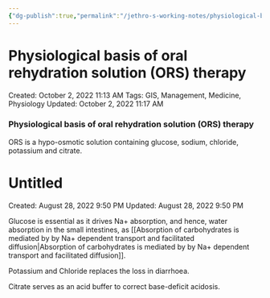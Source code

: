 ```yaml
---
{"dg-publish":true,"permalink":"/jethro-s-working-notes/physiological-basis-of-oral-rehydration-solution/","dgPassFrontmatter":true}
---
```



# Physiological basis of oral rehydration solution (ORS) therapy

Created: October 2, 2022 11:13 AM
Tags: GIS, Management, Medicine, Physiology
Updated: October 2, 2022 11:17 AM

### Physiological basis of oral rehydration solution (ORS) therapy

ORS is a hypo-osmotic solution containing glucose, sodium, chloride, potassium and citrate.


<div class="transclusion internal-embed is-loaded"><div class="markdown-embed">





# Untitled

Created: August 28, 2022 9:50 PM
Updated: August 28, 2022 9:50 PM

</div></div>


Glucose is essential as it drives Na+ absorption, and hence, water absorption in the small intestines, as [[Absorption of carbohydrates is mediated by by Na+ dependent transport and facilitated diffusion\|Absorption of carbohydrates is mediated by by Na+ dependent transport and facilitated diffusion]].

Potassium and Chloride replaces the loss in diarrhoea.

Citrate serves as an acid buffer to correct base-deficit acidosis.